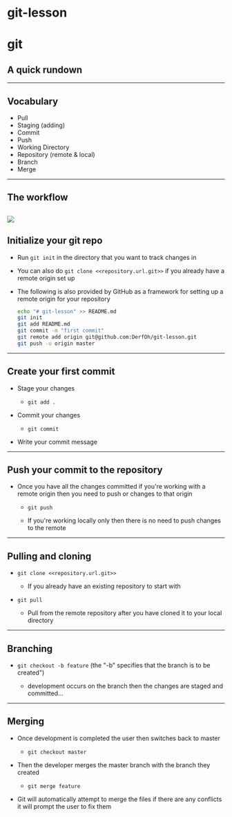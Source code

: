 # git-lesson
# git
## A quick rundown

---

## Vocabulary
* Pull
* Staging (adding)
* Commit
* Push
* Working Directory
* Repository (remote & local)
* Branch
* Merge


---

## The workflow
![](http://i.imgur.com/lfWAbTS.png)
---

## Initialize your git repo

* Run `git init` in the directory that you want to track changes in
* You can also do `git clone <<repository.url.git>>` if you already have a remote origin set up
* The following is also provided by GitHub as a framework for setting up a remote origin for your repository

    ```bash
    echo "# git-lesson" >> README.md
    git init
    git add README.md
    git commit -m "first commit"
    git remote add origin git@github.com:DerfOh/git-lesson.git
    git push -u origin master
    ```

---

## Create your first commit

* Stage your changes

    * `git add .`

* Commit your changes

    * `git commit`

* Write your commit message

---

## Push your commit to the repository

* Once you have all the changes committed if you're working with a remote origin then you need to push or changes to that origin
    * `git push`
        
    * If you're working locally only then there is no need to push changes to the remote

---

## Pulling and cloning

* `git clone <<repository.url.git>>` 
    *  If you already have an existing repository to start with

* `git pull` 

    * Pull from the remote repository after you have cloned it to your local directory

---

## Branching

* `git checkout -b feature` (the "-b" specifies that the branch is to be created")

    * development occurs on the branch then the changes are staged and committed...


---

## Merging
* Once development is completed the user then switches back to master

    * `git checkout master`

* Then the developer merges the master branch with the branch they created

    * `git merge feature`

* Git will automatically attempt to merge the files if there are any conflicts it will prompt the user to fix them 
